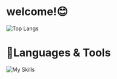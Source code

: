 # welcome!:blush:
![Top Langs](https://github-readme-stats.vercel.app/api/top-langs/?username=azami0704&layout=compact&theme=panda)
# :hammer:Languages & Tools
![My Skills](https://skillicons.dev/icons?i=js,html,css,php,jquery,bootstrap)
